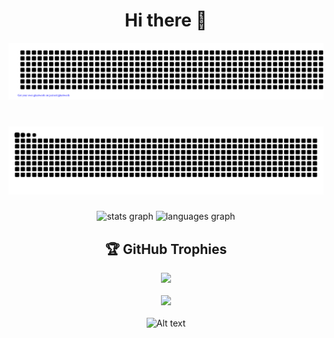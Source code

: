 <!-- Centered heading -->
<h1 align="center">Hi there 👋</h1>

<!-- Centered first image -->
<div align="center">
  <img src="gitartwork.svg" />
</div>

###

<br clear="both">

<!-- Centered snake animation -->
<div align="center">
  <img src="https://raw.githubusercontent.com/DexVN/DexVN/output/snake.svg" alt="Snake animation" />
</div>

###

<div align="center">
  <img src="https://github-readme-stats.vercel.app/api?username=DexVN&hide_title=false&hide_rank=false&show_icons=true&include_all_commits=true&count_private=true&disable_animations=false&theme=dracula&locale=en&hide_border=false" height="150" alt="stats graph"  />
  <img src="https://github-readme-stats.vercel.app/api/top-langs?username=DexVN&locale=en&hide_title=false&layout=compact&card_width=320&langs_count=5&theme=dracula&hide_border=false" height="150" alt="languages graph"  />
</div>

###
<!-- Centered GitHub Trophies -->
<div align="center">
  <h2>🏆 GitHub Trophies</h2>
  <img src="https://github-profile-trophy.vercel.app/?username=DexVN&theme=radical" />
</div>

<br>

<!-- Centered Profile Views counter -->
<div align="center">
  <img src="https://visitcount.itsvg.in/api?id=dexvn&label=Profile%20Views&pretty=false" />
</div>

<br>

<!-- Centered Spotify recently played -->
<div align="center">
  <img src="https://spotify-recently-played-readme.vercel.app/api?user=31tf5233ktedo6hzekvhy65uz7ve" alt="Alt text" />
</div>
